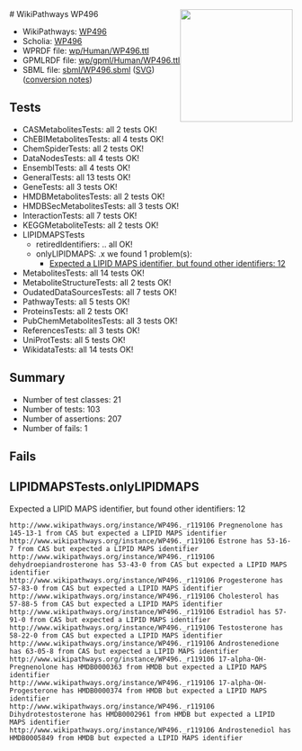 <img style="float: right; width: 200px" src="../logo.png" />
# WikiPathways WP496

* WikiPathways: [WP496](https://identifiers.org/wikipathways:WP496)
* Scholia: [WP496](https://scholia.toolforge.org/wikipathways/WP496)
* WPRDF file: [wp/Human/WP496.ttl](../wp/Human/WP496.ttl)
* GPMLRDF file: [wp/gpml/Human/WP496.ttl](../wp/gpml/Human/WP496.ttl)
* SBML file: [sbml/WP496.sbml](../sbml/WP496.sbml) ([SVG](../sbml/WP496.svg)) ([conversion notes](../sbml/WP496.txt))

## Tests
* CASMetabolitesTests: all 2 tests OK!
* ChEBIMetabolitesTests: all 4 tests OK!
* ChemSpiderTests: all 2 tests OK!
* DataNodesTests: all 4 tests OK!
* EnsemblTests: all 4 tests OK!
* GeneralTests: all 13 tests OK!
* GeneTests: all 3 tests OK!
* HMDBMetabolitesTests: all 2 tests OK!
* HMDBSecMetabolitesTests: all 3 tests OK!
* InteractionTests: all 7 tests OK!
* KEGGMetaboliteTests: all 2 tests OK!
* LIPIDMAPSTests
    * retiredIdentifiers: .. all OK!
    * onlyLIPIDMAPS: .x we found 1 problem(s):
        * [Expected a LIPID MAPS identifier, but found other identifiers: 12](#d0bfb67a)
* MetabolitesTests: all 14 tests OK!
* MetaboliteStructureTests: all 2 tests OK!
* OudatedDataSourcesTests: all 7 tests OK!
* PathwayTests: all 5 tests OK!
* ProteinsTests: all 2 tests OK!
* PubChemMetabolitesTests: all 3 tests OK!
* ReferencesTests: all 3 tests OK!
* UniProtTests: all 5 tests OK!
* WikidataTests: all 14 tests OK!


## Summary

* Number of test classes: 21
* Number of tests: 103
* Number of assertions: 207
* Number of fails: 1

## Fails

<a name="d0bfb67a" />

## LIPIDMAPSTests.onlyLIPIDMAPS

Expected a LIPID MAPS identifier, but found other identifiers: 12
```
http://www.wikipathways.org/instance/WP496._r119106 Pregnenolone has 145-13-1 from CAS but expected a LIPID MAPS identifier
http://www.wikipathways.org/instance/WP496._r119106 Estrone has 53-16-7 from CAS but expected a LIPID MAPS identifier
http://www.wikipathways.org/instance/WP496._r119106 dehydroepiandrosterone has 53-43-0 from CAS but expected a LIPID MAPS identifier
http://www.wikipathways.org/instance/WP496._r119106 Progesterone has 57-83-0 from CAS but expected a LIPID MAPS identifier
http://www.wikipathways.org/instance/WP496._r119106 Cholesterol has 57-88-5 from CAS but expected a LIPID MAPS identifier
http://www.wikipathways.org/instance/WP496._r119106 Estradiol has 57-91-0 from CAS but expected a LIPID MAPS identifier
http://www.wikipathways.org/instance/WP496._r119106 Testosterone has 58-22-0 from CAS but expected a LIPID MAPS identifier
http://www.wikipathways.org/instance/WP496._r119106 Androstenedione has 63-05-8 from CAS but expected a LIPID MAPS identifier
http://www.wikipathways.org/instance/WP496._r119106 17-alpha-OH-Pregnenolone has HMDB0000363 from HMDB but expected a LIPID MAPS identifier
http://www.wikipathways.org/instance/WP496._r119106 17-alpha-OH-Progesterone has HMDB0000374 from HMDB but expected a LIPID MAPS identifier
http://www.wikipathways.org/instance/WP496._r119106 Dihydrotestosterone has HMDB0002961 from HMDB but expected a LIPID MAPS identifier
http://www.wikipathways.org/instance/WP496._r119106 Androstenediol has HMDB0005849 from HMDB but expected a LIPID MAPS identifier
```

